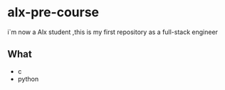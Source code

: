 # alx-pre-course
i`m now a Alx student ,this is my first repository as a full-stack engineer

## What
+ c
+ python